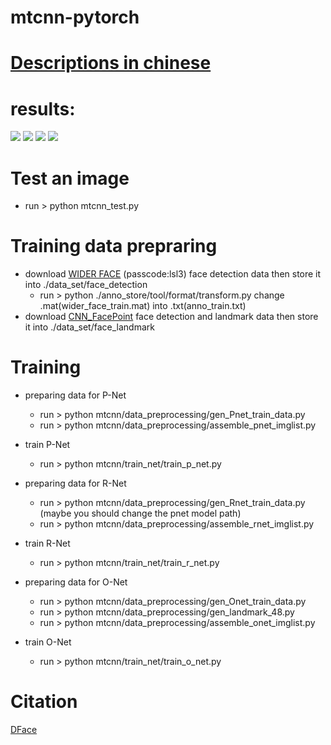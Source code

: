 # mtcnn-pytorch
# [Descriptions in chinese]()

# results:

![](https://github.com/Sierkinhane/mtcnn-pytorch/blob/master/results/r_1.jpg)
![](https://github.com/Sierkinhane/mtcnn-pytorch/blob/master/results/r_2.jpg)
![](https://github.com/Sierkinhane/mtcnn-pytorch/blob/master/results/r_3.jpg)
![](https://github.com/Sierkinhane/mtcnn-pytorch/blob/master/results/r_4.jpg)



# Test an image
  * run > python mtcnn_test.py
 
# Training data prepraring
  * download [WIDER FACE](https://pan.baidu.com/s/1sJTO7TcQ2576RUqR_IIhbQ) (passcode:lsl3) face detection data then store it into ./data_set/face_detection
    * run > python ./anno_store/tool/format/transform.py change .mat(wider_face_train.mat) into .txt(anno_train.txt)
  * download [CNN_FacePoint](http://mmlab.ie.cuhk.edu.hk/archive/CNN_FacePoint.htm) face detection and landmark data then store it into ./data_set/face_landmark

# Training
  * preparing data for P-Net
    * run > python mtcnn/data_preprocessing/gen_Pnet_train_data.py
    * run > python mtcnn/data_preprocessing/assemble_pnet_imglist.py
  * train P-Net
    * run > python mtcnn/train_net/train_p_net.py
    
  * preparing data for R-Net
    * run > python mtcnn/data_preprocessing/gen_Rnet_train_data.py (maybe you should change the pnet model path)
    * run > python mtcnn/data_preprocessing/assemble_rnet_imglist.py
  * train R-Net
    * run > python mtcnn/train_net/train_r_net.py
  
  * preparing data for O-Net
    * run > python mtcnn/data_preprocessing/gen_Onet_train_data.py
    * run > python mtcnn/data_preprocessing/gen_landmark_48.py
    * run > python mtcnn/data_preprocessing/assemble_onet_imglist.py
  * train O-Net
    * run > python mtcnn/train_net/train_o_net.py
    
 # Citation
   [DFace](https://github.com/kuaikuaikim/DFace)
